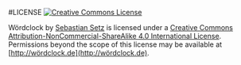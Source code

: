 #LICENSE
[![Creative Commons License][grafik_by-nc-sa]](http://creativecommons.org/licenses/by-nc-sa/4.0/)

Wördclock by [Sebastian Setz](http://wördclock.de) is licensed under a [Creative Commons Attribution-NonCommercial-ShareAlike 4.0 International License](http://creativecommons.org/licenses/by-nc-sa/4.0/).
Permissions beyond the scope of this license may be available at [http://wördclock.de](http://wördclock.de).

[grafik_by-nc-sa]: https://i.creativecommons.org/l/by-nc-sa/4.0/88x31.png
